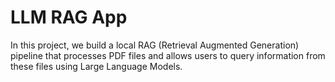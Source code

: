 # LLM RAG App

In this project, we build a local RAG (Retrieval Augmented Generation) pipeline that processes PDF files and allows users to query information from these files using Large Language Models.